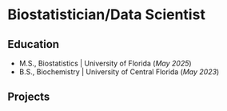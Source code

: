 # Biostatistician/Data Scientist

## Education
- M.S., Biostatistics | University of Florida (_May 2025_)
- B.S., Biochemistry | University of Central Florida (_May 2023_)

## Projects
